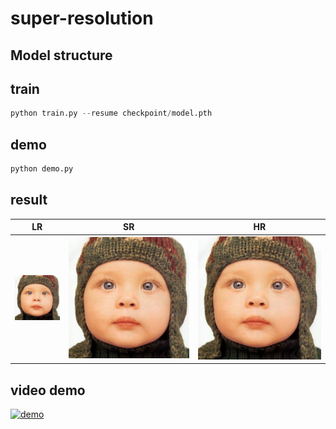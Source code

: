 # super-resolution
## Model structure

## train
```python
python train.py --resume checkpoint/model.pth
```
## demo
```python
python demo.py 
```
## result
| LR | SR | HR |
| ---- | ----------- | --- |
|![Example image](Set5/LRbicx3/baby.png)|![Example image](result/baby.png) | ![Example image](Set5/original/baby.png)  |

## video demo
[![demo](https://img.youtube.com/vi/V3eUNIprdOM/0.jpg)](https://www.youtube.com/watch?v=V3eUNIprdOM)
